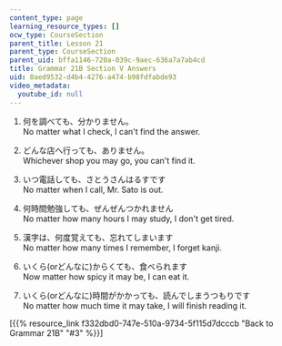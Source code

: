 ```yaml
---
content_type: page
learning_resource_types: []
ocw_type: CourseSection
parent_title: Lesson 21
parent_type: CourseSection
parent_uid: bffa1146-720a-039c-9aec-636a7a7ab4cd
title: Grammar 21B Section V Answers
uid: 0aed9532-d4b4-4276-a474-b98fdfabde93
video_metadata:
  youtube_id: null
---
```


1.  何を調べても、分かりません。  
    No matter what I check, I can't find the answer.
    
2.  どんな店へ行っても、ありません。  
    Whichever shop you may go, you can't find it.
    
3.  いつ電話しても、さとうさんはるすです  
    No matter when I call, Mr. Sato is out.
    
4.  何時間勉強しても、ぜんぜんつかれません  
    No matter how many hours I may study, I don't get tired.
    
5.  漢字は、何度覚えても、忘れてしまいます  
    No matter how many times I remember, I forget kanji.
    
6.  いくら(orどんなに)からくても、食べられます  
    Now matter how spicy it may be, I can eat it.
    
7.  いくら(orどんなに)時間がかかっても、読んでしまうつもりです  
    No matter how much time it may take, I will finish reading it.
    

\[{{% resource_link f332dbd0-747e-510a-9734-5f115d7dcccb "Back to Grammar 21B" "#3" %}}\]
